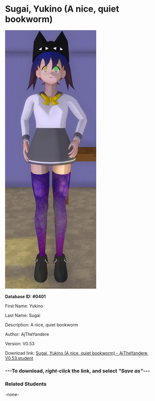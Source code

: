 # Sugai, Yukino (A nice, quiet bookworm)

<img src="../../Files/Images/Sugai, Yukino (A nice, quiet bookworm).png" title="Sugai, Yukino (A nice, quiet bookworm) - AjTheYandere, V0.53">

**Database ID: #0401**

First Name: Yukino

Last Name: Sugai

Description: A nice, quiet bookworm

Author: AjTheYandere

Version: V0.53

Download link: <a href="https://raw.githubusercontent.com/Arbiter1223/Daigaku-Gurashi-Custom-Students/master/Files/Student%20Files/Sugai%2C%20Yukino%20(A%20nice%2C%20quiet%20bookworm)%20-%20AjTheYandere%2C%20V0.53.student">Sugai, Yukino (A nice, quiet bookworm) - AjTheYandere, V0.53.student</a>

### ---**To download, _right-click_ the link, and select _"Save as"_**---

### Related Students

-none-
